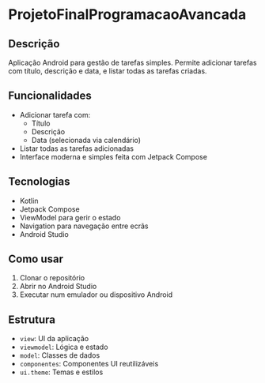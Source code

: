 # ProjetoFinalProgramacaoAvancada

## Descrição

Aplicação Android para gestão de tarefas simples. Permite adicionar tarefas com título, descrição e data, e listar todas as tarefas criadas.

## Funcionalidades

- Adicionar tarefa com:
  - Título
  - Descrição
  - Data (selecionada via calendário)
- Listar todas as tarefas adicionadas
- Interface moderna e simples feita com Jetpack Compose

## Tecnologias

- Kotlin
- Jetpack Compose
- ViewModel para gerir o estado
- Navigation para navegação entre ecrãs
- Android Studio

## Como usar

1. Clonar o repositório
2. Abrir no Android Studio
3. Executar num emulador ou dispositivo Android

## Estrutura

- `view`: UI da aplicação
- `viewmodel`: Lógica e estado
- `model`: Classes de dados
- `componentes`: Componentes UI reutilizáveis
- `ui.theme`: Temas e estilos


